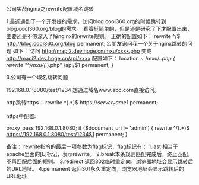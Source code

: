 公司实战nginx之rewrite配置域名跳转

1.最近遇到了一个开发提的需求，访问blog.cool360.org的时候跳转到blog.cool360.org/blog的需求。
看着挺简单的，但是还是研究了下才配置出来，主要还是不够深入了解nginx的rewrite规则。
正确的配置如下：
rewrite ^/$ http://blog.cool360.org/blog permanent;
2.朋友询问我一个关于nginx跳转的问题
如下：
访问 http://mapi2.dev.hoge.cn/mxu/xxxx.php 变成 http://mapi2.dev.hoge.cn/api/xxxx
配置如下：
location ~ /mxu/.*\.php {
rewrite "^/mxu/(.*)\.php" /api/$1 permanent;
}

3.公司有一个域名跳转问题

192.168.0.1:8080/test/1234 想通过域名www.abc.com直接访问。

http跳转https：
    rewrite     ^(.*)$ https://$server_name$1 permanent;

https中配置:

  proxy_pass  192.168.0.1:8080;
    if ($document_uri !~ 'admin')
    {
    rewrite ^/(.*)$ https://192.168.0.1:8080/test/1234$1 permanent;
    }
   

备注：
rewrite指令的最后一项参数为flag标记，flag标记有：
1.last 相当于apache里面的[L]标记，表示rewrite。
2.break本条规则匹配完成后，终止匹配，不再匹配后面的规则。
3.redirect 返回302临时重定向，浏览器地址会显示跳转后的URL地址。
4.permanent 返回301永久重定向，浏览器地址会显示跳转后的URL地址